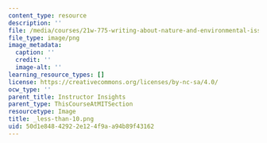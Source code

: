 ```yaml
---
content_type: resource
description: ''
file: /media/courses/21w-775-writing-about-nature-and-environmental-issues-spring-2017/50d1e84842922e124f9aa94b89f43162_less-than-10.png
file_type: image/png
image_metadata:
  caption: ''
  credit: ''
  image-alt: ''
learning_resource_types: []
license: https://creativecommons.org/licenses/by-nc-sa/4.0/
ocw_type: ''
parent_title: Instructor Insights
parent_type: ThisCourseAtMITSection
resourcetype: Image
title: _less-than-10.png
uid: 50d1e848-4292-2e12-4f9a-a94b89f43162
---
```

